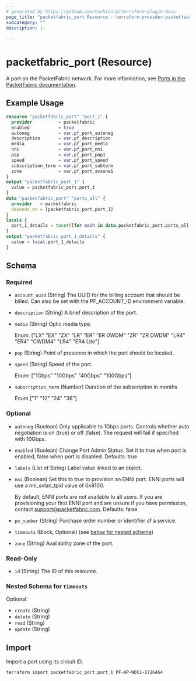 ```yaml
---
# generated by https://github.com/hashicorp/terraform-plugin-docs
page_title: "packetfabric_port Resource - terraform-provider-packetfabric"
subcategory: ""
description: |-
  
---
```


# packetfabric_port (Resource)

A port on the PacketFabric network. For more information, see [Ports in the PacketFabric documentation](https://docs.packetfabric.com/ports/).

## Example Usage

```terraform
resource "packetfabric_port" "port_1" {
  provider          = packetfabric
  enabled           = true
  autoneg           = var.pf_port_autoneg
  description       = var.pf_description
  media             = var.pf_port_media
  nni               = var.pf_port_nni
  pop               = var.pf_port_pop1
  speed             = var.pf_port_speed
  subscription_term = var.pf_port_subterm
  zone              = var.pf_port_avzone1
}
output "packetfabric_port_1" {
  value = packetfabric_port.port_1
}
data "packetfabric_port" "ports_all" {
  provider   = packetfabric
  depends_on = [packetfabric_port.port_1]
}
locals {
  port_1_details = toset([for each in data.packetfabric_port.ports_all.interfaces[*] : each if each.port_circuit_id == packetfabric_port.port_1.id])
}
output "packetfabric_port_1_details" {
  value = local.port_1_details
}
```

<!-- schema generated by tfplugindocs -->
## Schema

### Required

- `account_uuid` (String) The UUID for the billing account that should be billed. Can also be set with the PF_ACCOUNT_ID environment variable.
- `description` (String) A brief description of the port.
- `media` (String) Optic media type.

	Enum: ["LX" "EX" "ZX" "LR" "ER" "ER DWDM" "ZR" "ZR DWDM" "LR4" "ER4" "CWDM4" "LR4" "ER4 Lite"]
- `pop` (String) Point of presence in which the port should be located.
- `speed` (String) Speed of the port.

	Enum: ["1Gbps" "10Gbps" "40Gbps" "100Gbps"]
- `subscription_term` (Number) Duration of the subscription in months

	Enum ["1" "12" "24" "36"]

### Optional

- `autoneg` (Boolean) Only applicable to 1Gbps ports. Controls whether auto negotiation is on (true) or off (false). The request will fail if specified with 10Gbps.
- `enabled` (Boolean) Change Port Admin Status. Set it to true when port is enabled, false when port is disabled. Defaults: true
- `labels` (List of String) Label value linked to an object.
- `nni` (Boolean) Set this to true to provision an ENNI port. ENNI ports will use a nni_svlan_tpid value of 0x8100.

	By default, ENNI ports are not available to all users. If you are provisioning your first ENNI port and are unsure if you have permission, contact support@packetfabric.com. Defaults: false
- `po_number` (String) Purchase order number or identifier of a service.
- `timeouts` (Block, Optional) (see [below for nested schema](#nestedblock--timeouts))
- `zone` (String) Availability zone of the port.

### Read-Only

- `id` (String) The ID of this resource.

<a id="nestedblock--timeouts"></a>
### Nested Schema for `timeouts`

Optional:

- `create` (String)
- `delete` (String)
- `read` (String)
- `update` (String)




## Import

Import a port using its circuit ID. 

```bash
terraform import packetfabric_port.port_1 PF-AP-WDC1-1726464
```